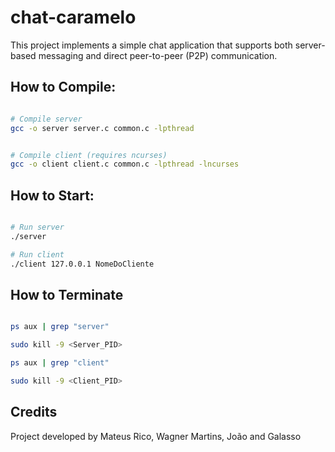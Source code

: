 # chat-caramelo

This project implements a simple chat application that supports both server-based messaging and direct peer-to-peer (P2P) communication.

## How to Compile:
```bash

# Compile server
gcc -o server server.c common.c -lpthread


# Compile client (requires ncurses)
gcc -o client client.c common.c -lpthread -lncurses
```

## How to Start:
```bash

# Run server
./server

# Run client
./client 127.0.0.1 NomeDoCliente
```


## How to Terminate
```bash

ps aux | grep "server"

sudo kill -9 <Server_PID>

ps aux | grep "client"

sudo kill -9 <Client_PID>
```

## Credits
Project developed by Mateus Rico, Wagner Martins, João and Galasso
